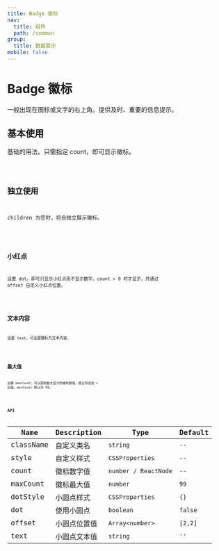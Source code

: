 ```yaml
---
title: Badge 徽标
nav:
  title: 组件
  path: /common
group:
  title: 数据展示
mobile: false
---
```


# Badge 徽标

一般出现在图标或文字的右上角。提供及时、重要的信息提示。

## 基本使用

基础的用法。只需指定 count，即可显示徽标。

<code src="./demos/index1.tsx" />

## 独立使用

children 为空时，将会独立展示徽标。

<code src="./demos/index2.tsx" />

## 小红点

设置 dot，即可只显示小红点而不显示数字。count > 0 时才显示，并通过 offset 自定义小红点位置。

<code src="./demos/index3.tsx" />

## 文本内容

设置 text，可设置徽标为文本内容。

<code src="./demos/index4.tsx" />

## 最大值

设置 maxCount，可以限制最大显示的徽标数值，超过将会加 + 后缀。maxCount 默认为 99。

<code src="./demos/index5.tsx" />

## API

| Name      | Description  | Type                 | Default |
| --------- | ------------ | -------------------- | ------- |
| className | 自定义类名   | `string`             | `--`    |
| style     | 自定义样式   | `CSSProperties`      | `--`    |
| count     | 徽标数字值   | `number / ReactNode` | `--`    |
| maxCount  | 徽标最大值   | `number`             | `99`    |
| dotStyle  | 小圆点样式   | `CSSProperties`      | `{}`    |
| dot       | 使用小圆点   | `boolean`            | `false` |
| offset    | 小圆点位置值 | `Array<number>`      | `[2,2]` |
| text      | 小圆点文本值 | `string`             | `''`    |
